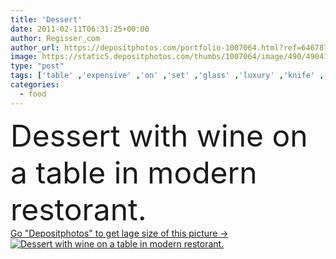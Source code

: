 ```yaml
---
title: 'Dessert'
date: 2011-02-11T06:31:25+00:00
author: Regisser_com
author_url: https://depositphotos.com/portfolio-1007064.html?ref=64678756
image: https://static5.depositphotos.com/thumbs/1007064/image/490/4904195/api_thumb_450.jpg?forcejpeg=true
type: "post"
tags: ['table' ,'expensive' ,'on' ,'set' ,'glass' ,'luxury' ,'knife' ,'food' ,'plate' ,'cutlery' ,'rich' ,'dessert' ,'dish' ,'restaurant' ,'drink' ,'modern' ,'service' ,'interior' ,'wine' ,'gourmet' ,'served' ,'luxurious' ,'with' ,'indoors' ,'in' ,'prepared' ,'fine' ,'fork' ,'dining' ,'place' ,'formal' ,'the' ,'serviette' ,'english' ,'a' ,'laid' ,'and' ,'england' ,'de' ,'posh' ,'tenderloin' ,'restorant' ,'comida' ,'vinho' ,'sobremesa' ]
categories: 
  - food
---
```

<div aling="center">
            <font size="60"> Dessert with wine on a table in modern restorant.</font>   
</div>
<div>
    <a href='https://static5.depositphotos.com/thumbs/1007064/image/490/4904195/api_thumb_450.jpg?forcejpeg=true?ref=64678756' target=_blank > Go "Depositphotos" to get lage size of this picture ->
        <img href='https://static5.depositphotos.com/thumbs/1007064/image/490/4904195/api_thumb_450.jpg?forcejpeg=true?ref=64678756' src='https://static5.depositphotos.com/1007064/490/i/950/depositphotos_4904195-stock-photo-dessert.jpg?forcejpeg=true' alt='Dessert with wine on a table in modern restorant.' >
    </a>
</div>
